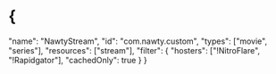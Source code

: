 # {
  "name": "NawtyStream",
  "id": "com.nawty.custom",
  "types": ["movie", "series"],
  "resources": ["stream"],
  "filter": {
    "hosters": ["!NitroFlare", "!Rapidgator"],
    "cachedOnly": true
  }
}

